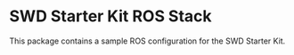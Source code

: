 # SWD Starter Kit ROS Stack

This package contains a sample ROS configuration for the SWD Starter Kit.
